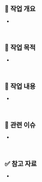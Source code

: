 <!-- 
제목 양식
[타입] 간단한 설명 (#이슈번호)
ex) [Feat] 게시글 생성 API 구현 (#23)

Feat	새로운 기능 추가
Fix	버그 수정
Refactor	코드 리팩토링
Style	스타일, 포맷 수정 (기능 변화 없음)
Chore	빌드, 설정, 패키지 등 기타 작업
Docs	문서 추가 또는 수정
Test	테스트 코드 추가/보완
-->

## 🔖 작업 개요
<!-- 이번 PR에서 어떤 기능/버그를 다뤘는지 간단 요약 -->
- 

</br>

## 📝 작업 목적
<!-- 작업의 목적을 간략하게 작성 -->
- 

</br>

## 🎯 작업 내용
<!-- 어떤 변경 사항이 있었는지 구체적으로 설명 -->
- 


</br>


## 🧪 관련 이슈
<!-- 연결된 이슈가 있다면 아래에 작성 -->
- 

</br>


## ✅ 참고 자료
<!-- 참고한 외부 문서, 링크가 있다면 작성 -->
- 
